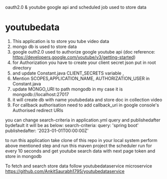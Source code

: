 
oauth2.0 &amp; youtube google api and scheduled job used to store data
# youtubedata
1. This application is to store you tube video data
2. mongo db is used to store data
3. google outh2.0 used to authorize google youtube api (doc reference: https://developers.google.com/youtube/v3/getting-started)
4. for Authorization you have to create your client secret json put in root directory
5. and update Constant.java CLIENT_SECRETS variable , 
6. Mention SCOPES,APPLICATION_NAME, AUTHORIZATION_USER in Constant.java
7. update MONGO_URI to path mongodb in my case it is mongodb://localhost:27017
8. it will create db with name youtubedata and store doc in collection video
9. For callback authorisation need to add callback_uri in google console's Authorised redirect URIs

you can change search-criteria in application.yml  query and publishedafter
bydefault it will be as below:
search-criteria:
query: 'spring boot'
publishedafter: '2023-01-01T00:00:00Z'

to run this application take clone of this repo in your local system perform above mentioned step and run this maven project
the scheduler run for every 10 seconds and get youtube search data with next page token and store in mongodb

To fetch and search store data follow youtubedataservice microservice
https://github.com/AnkitSaurabh1795/youtubedataservice
